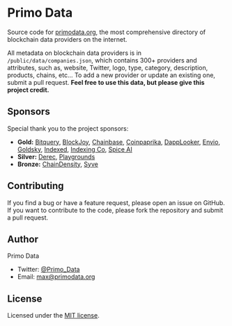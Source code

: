 # Primo Data

Source code for [primodata.org](https://www.primodata.org/), the most comprehensive directory of blockchain data providers on the internet.

All metadata on blockchain data providers is in `/public/data/companies.json`, which contains 300+ providers and attributes, such as, website, Twitter, logo, type, category, description, products, chains, etc... To add a new provider or update an existing one, submit a pull request. **Feel free to use this data, but please give this project credit.**

## Sponsors
Special thank you to the project sponsors:
- **Gold:** [Bitquery](https://bitquery.io/?utm_source=primodata&utm_medium=website), [BlockJoy](https://www.blockjoy.com/), [Chainbase](https://chainbase.com/), [Coinpaprika](https://coinpaprika.com/), [DappLooker](https://dapplooker.com/), [Envio](https://envio.dev/?utm_source=primo-data), [Goldsky](https://goldsky.com/?utm_source=blockchaindatalandscape&utm_medium=referral&utm_campaign=primo), [Indexed](https://www.indexed.xyz/), [Indexing Co](https://www.indexing.co/), [Spice AI](https://spice.xyz/) 
- **Silver:** [Derec](https://www.derec.io/), [Playgrounds](https://playgrounds.network/)
- **Bronze:** [ChainDensity](https://chaindensity.xyz/?utm_source=primo-data), [Syve](https://www.syve.ai/)


## Contributing

If you find a bug or have a feature request, please open an issue on GitHub. If you want to contribute to the code, please fork the repository and submit a pull request.

## Author

Primo Data
- Twitter: [@Primo_Data](https://twitter.com/Primo_Data)
- Email: max@primodata.org

## License

Licensed under the [MIT license](https://github.com/primodata_org/ui/blob/main/LICENSE.md).
